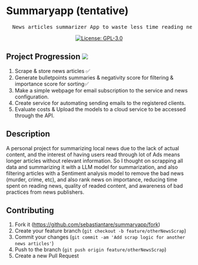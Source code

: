 # Summaryapp (tentative)

<div align="center">
<pre>
  News articles summarizer App to waste less time reading news and avoid clickbait/scroll-through-ads articles.
</pre>

[![License: GPL-3.0](https://img.shields.io/badge/License-GPL--3.0-blue.svg)](https://opensource.org/licenses/GPL-3.0)

</div>

## Project Progression ![](https://geps.dev/progress/40)
1. Scrape & store news articles ✅
2. Generate bulletpoints summaries & negativity score for filtering & importance score for sorting✅
3. Make a simple webpage for email subscription to the service and news configuration.
4. Create service for automating sending emails to the registered clients.
5. Evaluate costs & Upload the models to a cloud service to be accessed through the API.

## Description
A personal project for summarizing local news due to the lack of actual content, and the interest of having users read through lot of Ads means longer articles without relevant information. So I thought on scrapping all data and summarizing it with a LLM model for summarization, and also filtering articles with a Sentiment analysis model to remove the bad news (murder, crime, etc), and also rank news on importance, reducing time spent on reading news, quality of readed content, and awareness of bad practices from news publishers.

## Contributing

1. Fork it (<https://github.com/sebastiantare/summaryapp/fork>)
2. Create your feature branch (`git checkout -b feature/otherNewsScrap`)
3. Commit your changes (`git commit -am 'Add scrap logic for another news articles'`)
4. Push to the branch (`git push origin feature/otherNewsScrap`)
5. Create a new Pull Request
